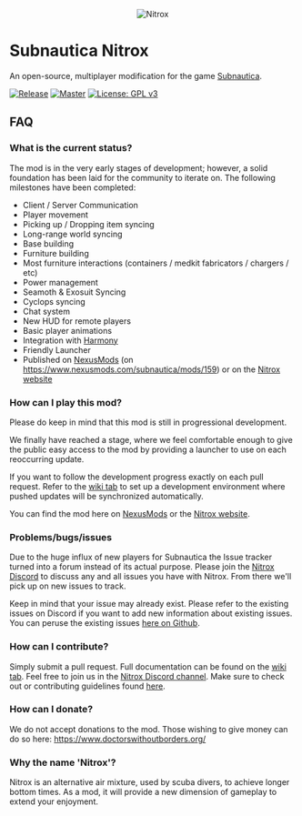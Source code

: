 <p align="center">
    <img src="https://s3.amazonaws.com/nitroxmod/Logo.png" alt="Nitrox" />
</p>

# Subnautica Nitrox
An open-source, multiplayer modification for the game <a href="https://unknownworlds.com/subnautica/">Subnautica</a>.

[![Release](https://github.com/SubnauticaNitrox/Nitrox/workflows/Building%20Nitrox%20Release/badge.svg?event=release)](https://github.com/SubnauticaNitrox/Nitrox/actions?query=workflow%3A%22Building+Nitrox+Release%22)
[![Master](https://github.com/SubnauticaNitrox/Nitrox/workflows/Building%20Nitrox%20Release/badge.svg?event=push)](https://github.com/SubnauticaNitrox/Nitrox/actions?query=workflow%3A%22Building+Nitrox+Release%22)
[![License: GPL v3](https://img.shields.io/badge/License-GPLv3-blue.svg)](https://www.gnu.org/licenses/gpl-3.0)

## FAQ

### What is the current status?
The mod is in the very early stages of development; however, a solid foundation has been laid for the community to iterate on.
The following milestones have been completed:

* Client / Server Communication
* Player movement
* Picking up / Dropping item syncing
* Long-range world syncing
* Base building
* Furniture building
* Most furniture interactions (containers / medkit fabricators / chargers / etc)
* Power management
* Seamoth & Exosuit Syncing
* Cyclops syncing
* Chat system
* New HUD for remote players
* Basic player animations
* Integration with <a href="https://github.com/pardeike/Harmony">Harmony</a>
* Friendly Launcher
* Published on <a href="https://www.nexusmods.com/">NexusMods</a> (on <a href="https://www.nexusmods.com/subnautica/mods/159">https://www.nexusmods.com/subnautica/mods/159</a>) or on the <a href="https://nitrox.rux.gg">Nitrox website</a>

### How can I play this mod?
Please do keep in mind that this mod is still in progressional development. 

We finally have reached a stage, where we feel comfortable enough to give the public easy access to the mod by providing a launcher to use on each reoccurring update.

If you want to follow the development progress exactly on each pull request. Refer to the <a href="https://github.com/Sunrunner37/Nitrox/wiki">wiki tab</a> to set up a development environment where pushed updates will be synchronized automatically.

You can find the mod here on <a href="https://www.nexusmods.com/subnautica/mods/159">NexusMods</a> or the <a href="https://nitrox.rux.gg">Nitrox website</a>.

### Problems/bugs/issues
Due to the huge influx of new players for Subnautica the Issue tracker turned into a forum instead of its actual purpose. Please join the <a href="https://discord.gg/E8B4X9s">Nitrox Discord</a> to discuss any and all issues you have with Nitrox. From there we'll pick up on new issues to track.

Keep in mind that your issue may already exist. Please refer to the existing issues on Discord if you want to add new information about existing issues. You can peruse the existing issues <a href="https://github.com/SubnauticaNitrox/Nitrox/issues">here on Github</a>.

### How can I contribute?
Simply submit a pull request. Full documentation can be found on the <a href="https://github.com/Sunrunner37/Nitrox/wiki">wiki tab</a>.  Feel free to join us in the <a href="https://discord.gg/E8B4X9s">Nitrox Discord channel</a>.  Make sure to check out or contributing guidelines found <a href="https://github.com/SubnauticaNitrox/Nitrox/blob/master/CONTRIBUTING.md">here</a>.

### How can I donate?
We do not accept donations to the mod.  Those wishing to give money can do so here: https://www.doctorswithoutborders.org/

### Why the name 'Nitrox'?
Nitrox is an alternative air mixture, used by scuba divers, to achieve longer bottom times. As a mod, it will provide a new dimension of gameplay to extend your enjoyment.
